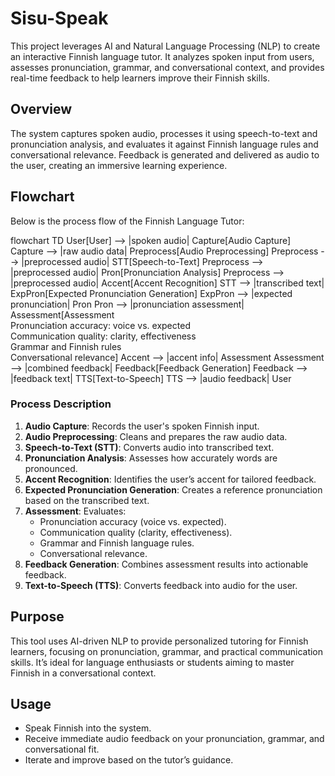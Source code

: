 # Sisu-Speak

This project leverages AI and Natural Language Processing (NLP) to create an interactive Finnish language tutor. It analyzes spoken input from users, assesses pronunciation, grammar, and conversational context, and provides real-time feedback to help learners improve their Finnish skills.

## Overview

The system captures spoken audio, processes it using speech-to-text and pronunciation analysis, and evaluates it against Finnish language rules and conversational relevance. Feedback is generated and delivered as audio to the user, creating an immersive learning experience.

## Flowchart

Below is the process flow of the Finnish Language Tutor:

flowchart TD
    User[User] --> |spoken audio| Capture[Audio Capture]
    Capture --> |raw audio data| Preprocess[Audio Preprocessing]
    Preprocess --> |preprocessed audio| STT[Speech-to-Text]
    Preprocess --> |preprocessed audio| Pron[Pronunciation Analysis]
    Preprocess --> |preprocessed audio| Accent[Accent Recognition]
    STT --> |transcribed text| ExpPron[Expected Pronunciation Generation]
    ExpPron --> |expected pronunciation| Pron
    Pron --> |pronunciation assessment| Assessment[Assessment<br>Pronunciation accuracy: voice vs. expected<br>Communication quality: clarity, effectiveness<br>Grammar and Finnish rules<br>Conversational relevance]
    Accent --> |accent info| Assessment
    Assessment --> |combined feedback| Feedback[Feedback Generation]
    Feedback --> |feedback text| TTS[Text-to-Speech]
    TTS --> |audio feedback| User

    
### Process Description
1. **Audio Capture**: Records the user's spoken Finnish input.
2. **Audio Preprocessing**: Cleans and prepares the raw audio data.
3. **Speech-to-Text (STT)**: Converts audio into transcribed text.
4. **Pronunciation Analysis**: Assesses how accurately words are pronounced.
5. **Accent Recognition**: Identifies the user’s accent for tailored feedback.
6. **Expected Pronunciation Generation**: Creates a reference pronunciation based on the transcribed text.
7. **Assessment**: Evaluates:
   - Pronunciation accuracy (voice vs. expected).
   - Communication quality (clarity, effectiveness).
   - Grammar and Finnish language rules.
   - Conversational relevance.
8. **Feedback Generation**: Combines assessment results into actionable feedback.
9. **Text-to-Speech (TTS)**: Converts feedback into audio for the user.

## Purpose

This tool uses AI-driven NLP to provide personalized tutoring for Finnish learners, focusing on pronunciation, grammar, and practical communication skills. It’s ideal for language enthusiasts or students aiming to master Finnish in a conversational context.

## Usage

- Speak Finnish into the system.
- Receive immediate audio feedback on your pronunciation, grammar, and conversational fit.
- Iterate and improve based on the tutor’s guidance.
